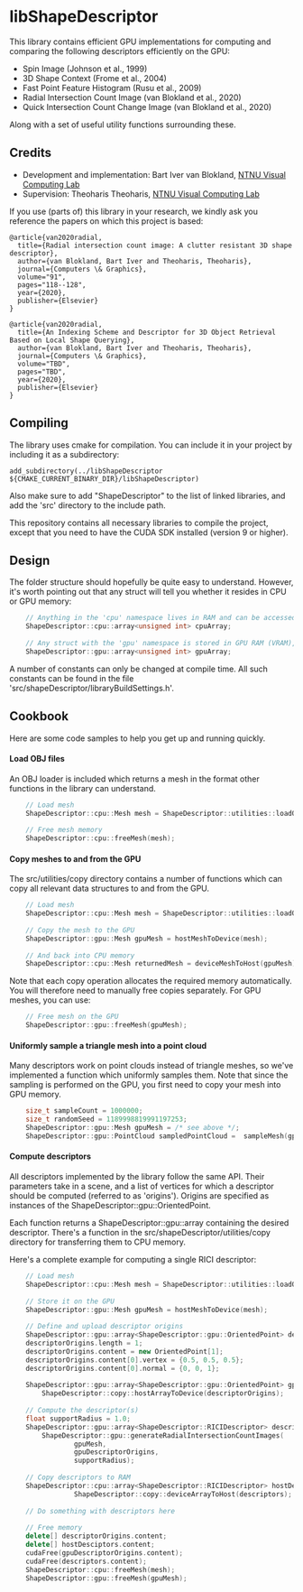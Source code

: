 # libShapeDescriptor

This library contains efficient GPU implementations for computing and comparing the following descriptors efficiently on the GPU:

- Spin Image (Johnson et al., 1999)
- 3D Shape Context (Frome et al., 2004)
- Fast Point Feature Histogram (Rusu et al., 2009)
- Radial Intersection Count Image (van Blokland et al., 2020)
- Quick Intersection Count Change Image (van Blokland et al., 2020)

Along with a set of useful utility functions surrounding these.

## Credits

- Development and implementation: Bart Iver van Blokland, [NTNU Visual Computing Lab](https://www.idi.ntnu.no/grupper/vis/)
- Supervision: Theoharis Theoharis, [NTNU Visual Computing Lab](https://www.idi.ntnu.no/grupper/vis/)

If you use (parts of) this library in your research, we kindly ask you reference the papers on which this project is based:

    @article{van2020radial,
      title={Radial intersection count image: A clutter resistant 3D shape descriptor},
      author={van Blokland, Bart Iver and Theoharis, Theoharis},
      journal={Computers \& Graphics},
      volume="91",
      pages="118--128",
      year={2020},
      publisher={Elsevier}
    }
    
    @article{van2020radial,
      title={An Indexing Scheme and Descriptor for 3D Object Retrieval Based on Local Shape Querying},
      author={van Blokland, Bart Iver and Theoharis, Theoharis},
      journal={Computers \& Graphics},
      volume="TBD",
      pages="TBD",
      year={2020},
      publisher={Elsevier}
    }

## Compiling

The library uses cmake for compilation. You can include it in your project by including it as a subdirectory:

    add_subdirectory(../libShapeDescriptor ${CMAKE_CURRENT_BINARY_DIR}/libShapeDescriptor)
    
Also make sure to add "ShapeDescriptor" to the list of linked libraries, and add the 'src' directory to the include path.

This repository contains all necessary libraries to compile the project, except that you need to have the CUDA SDK installed (version 9 or higher).

## Design

The folder structure should hopefully be quite easy to understand. However, it's worth pointing out that any struct will tell you whether it resides in CPU or GPU memory:

```c++
    // Anything in the 'cpu' namespace lives in RAM and can be accessed directly.
    ShapeDescriptor::cpu::array<unsigned int> cpuArray;
    
    // Any struct with the 'gpu' namespace is stored in GPU RAM (VRAM), and must be transferred back and forth explicitly. See the src/utilities/copy directory for functions which can do this for you:
    ShapeDescriptor::gpu::array<unsigned int> gpuArray;
```

A number of constants can only be changed at compile time. All such constants can be found in the file 'src/shapeDescriptor/libraryBuildSettings.h'.

## Cookbook

Here are some code samples to help you get up and running quickly.

#### Load OBJ files

An OBJ loader is included which returns a mesh in the format other functions in the library can understand.

```c++
    // Load mesh
    ShapeDescriptor::cpu::Mesh mesh = ShapeDescriptor::utilities::loadOBJ("path/to/obj/file.obj", false);
    
    // Free mesh memory
    ShapeDescriptor::cpu::freeMesh(mesh);
```

#### Copy meshes to and from the GPU

The src/utilities/copy directory contains a number of functions which can copy all relevant data structures to and from the GPU.

```c++
    // Load mesh
    ShapeDescriptor::cpu::Mesh mesh = ShapeDescriptor::utilities::loadOBJ("path/to/obj/file.obj", false);
    
    // Copy the mesh to the GPU
    ShapeDescriptor::gpu::Mesh gpuMesh = hostMeshToDevice(mesh);
    
    // And back into CPU memory
    ShapeDescriptor::cpu::Mesh returnedMesh = deviceMeshToHost(gpuMesh);
``` 

Note that each copy operation allocates the required memory automatically. You will therefore need to manually free copies separately. For GPU meshes, you can use:

```c++
    // Free mesh on the GPU
    ShapeDescriptor::gpu::freeMesh(gpuMesh);
```

#### Uniformly sample a triangle mesh into a point cloud

Many descriptors work on point clouds instead of triangle meshes, so we've implemented a function which uniformly samples them. Note that since the sampling is performed on the GPU, you first need to copy your mesh into GPU memory.

```c++
    size_t sampleCount = 1000000;
    size_t randomSeed = 1189998819991197253;
    ShapeDescriptor::gpu::Mesh gpuMesh = /* see above */;
    ShapeDescriptor::gpu::PointCloud sampledPointCloud =  sampleMesh(gpuMesh, sampleCount, randomSeed);
```

#### Compute descriptors

All descriptors implemented by the library follow the same API. Their parameters take in a scene, and a list of vertices for which a descriptor should be computed (referred to as 'origins'). Origins are specified as instances of the ShapeDescriptor::gpu::OrientedPoint.

Each function returns a ShapeDescriptor::gpu::array containing the desired descriptor. There's a function in the src/shapeDescriptor/utilities/copy directory for transferring them to CPU memory.

Here's a complete example for computing a single RICI descriptor:

```c++
    // Load mesh
    ShapeDescriptor::cpu::Mesh mesh = ShapeDescriptor::utilities::loadOBJ("path/to/obj/file.obj", false);
        
    // Store it on the GPU
    ShapeDescriptor::gpu::Mesh gpuMesh = hostMeshToDevice(mesh);
    
    // Define and upload descriptor origins
    ShapeDescriptor::gpu::array<ShapeDescriptor::gpu::OrientedPoint> descriptorOrigins;
    descriptorOrigins.length = 1;
    descriptorOrigins.content = new OrientedPoint[1];
    descriptorOrigins.content[0].vertex = {0.5, 0.5, 0.5};
    descriptorOrigins.content[0].normal = {0, 0, 1};
    
    ShapeDescriptor::gpu::array<ShapeDescriptor::gpu::OrientedPoint> gpuDescriptorOrigins = 
        ShapeDescriptor::copy::hostArrayToDevice(descriptorOrigins);
    
    // Compute the descriptor(s)
    float supportRadius = 1.0;
    ShapeDescriptor::gpu::array<ShapeDescriptor::RICIDescriptor> descriptors = 
        ShapeDescriptor::gpu::generateRadialIntersectionCountImages(
                gpuMesh,
                gpuDescriptorOrigins,
                supportRadius);
                
    // Copy descriptors to RAM
    ShapeDescriptor::cpu::array<ShapeDescriptor::RICIDescriptor> hostDescriptors =
                ShapeDescriptor::copy::deviceArrayToHost(descriptors);
                    
    // Do something with descriptors here
    
    // Free memory
    delete[] descriptorOrigins.content;
    delete[] hostDesciptors.content;
    cudaFree(gpuDescriptorOrigins.content);
    cudaFree(descriptors.content);
    ShapeDescriptor::cpu::freeMesh(mesh);
    ShapeDescriptor::gpu::freeMesh(gpuMesh);
```
